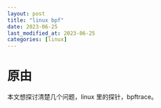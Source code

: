 ```yaml
---
layout: post
title: "linux bpf"
date: 2023-06-25
last_modified_at: 2023-06-25
categories: [linux]
---
```


# 原由
本文想探讨清楚几个问题，linux 里的探针，bpftrace。
